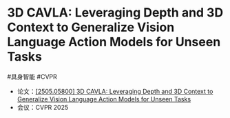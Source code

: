 # 3D CAVLA: Leveraging Depth and 3D Context to Generalize Vision Language Action Models for Unseen Tasks

#具身智能 #CVPR 

- 论文：[[2505.05800] 3D CAVLA: Leveraging Depth and 3D Context to Generalize Vision Language Action Models for Unseen Tasks](https://arxiv.org/abs/2505.05800)
- 会议：CVPR 2025
